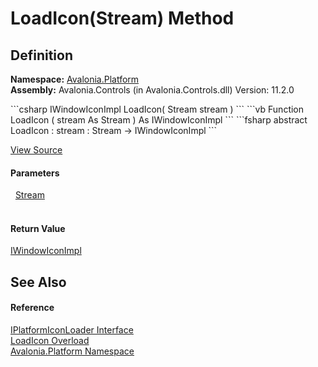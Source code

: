 # LoadIcon(Stream) Method




## Definition
**Namespace:** <a href="N_Avalonia_Platform">Avalonia.Platform</a>  
**Assembly:** Avalonia.Controls (in Avalonia.Controls.dll) Version: 11.2.0

<Tabs groupId="api-code-preview">
<TabItem value="csharp" label="C#">
```csharp
IWindowIconImpl LoadIcon(
	Stream stream
)
```
</TabItem>
<TabItem value="vb" label="VB">
```vb
Function LoadIcon ( 
	stream As Stream
) As IWindowIconImpl
```
</TabItem>
<TabItem value="fsharp" label="F#">
```fsharp
abstract LoadIcon : 
        stream : Stream -> IWindowIconImpl 
```
</TabItem>
</Tabs>



<a href="https://github.com/AvaloniaUI/Avalonia/tree/master/src/Avalonia.Controls/Platform/IPlatformIconLoader.cs" title="View the source code">View Source</a>



#### Parameters
<dl><dt>  <a href="https://learn.microsoft.com/dotnet/api/system.io.stream" target="_blank" rel="noopener noreferrer">Stream</a></dt><dd> </dd></dl>

#### Return Value
<a href="T_Avalonia_Platform_IWindowIconImpl">IWindowIconImpl</a>

## See Also


#### Reference
<a href="T_Avalonia_Platform_IPlatformIconLoader">IPlatformIconLoader Interface</a>  
<a href="Overload_Avalonia_Platform_IPlatformIconLoader_LoadIcon">LoadIcon Overload</a>  
<a href="N_Avalonia_Platform">Avalonia.Platform Namespace</a>  
